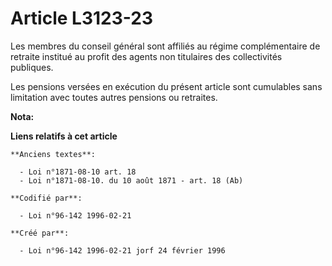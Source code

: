 # Article L3123-23

Les membres du conseil général sont affiliés au régime complémentaire de retraite institué au profit des agents non
titulaires des collectivités publiques.

Les pensions versées en exécution du présent article sont cumulables sans limitation avec toutes autres pensions ou
retraites.

**Nota:**



**Liens relatifs à cet article**

	**Anciens textes**:

	  - Loi n°1871-08-10 art. 18
	  - Loi n°1871-08-10. du 10 août 1871 - art. 18 (Ab)

	**Codifié par**:

	  - Loi n°96-142 1996-02-21

	**Créé par**:

	  - Loi n°96-142 1996-02-21 jorf 24 février 1996
